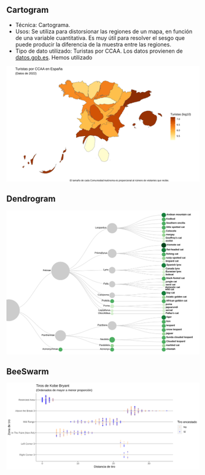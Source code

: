 ## Cartogram

- Técnica: Cartograma.
- Usos: Se utiliza para distorsionar las regiones de un mapa, en función de una variable cuantitativa. Es muy útil para resolver el sesgo que puede producir la diferencia de la muestra entre las regiones.
- Tipo de dato utilizado: Turistas por CCAA. Los datos provienen de [datos.gob.es](https://datos.gob.es/es/catalogo/ea0010587-numero-de-turistas-pernoctaciones-y-duracion-media-por-ccaa-de-destino-desglosados-por-continente-y-pais-de-residencia-identificador-api-52046). Hemos utilizado 

![Cartogram](/cartogram.svg)

## Dendrogram

![Dendrogram](/Felinos_Dendrogram.svg)

## BeeSwarm

![BeeSwarm](/beeswarm.svg)
